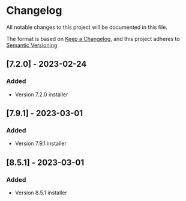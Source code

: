 # Changelog

All notable changes to this project will be documented in this file.

The format is based on [Keep a Changelog](https://keepachangelog.com/en/1.0.0/),
and this project adheres to [Semantic Versioning](https://semver.org/spec/v2.0.0.html)

## [7.2.0] - 2023-02-24

### Added

- Version 7.2.0 installer

## [7.9.1] - 2023-03-01

### Added

- Version 7.9.1 installer

## [8.5.1] - 2023-03-01

### Added

- Version 8.5.1 installer
